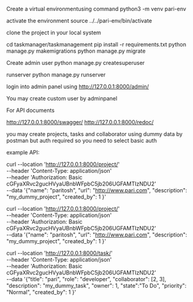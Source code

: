 Create a virtual environmentusing command
python3 -m venv pari-env

activate the environment
source ../../pari-env/bin/activate

clone the project in your local system

cd taskmanager/taskmanagement
pip install -r requirements.txt
python manage.py makemigrations
python manage.py migrate

Create admin user
python manage.py createsuperuser 

runserver 
python manage.py runserver

login into admin panel using 
http://127.0.0.1:8000/admin/

You may create custom user by adminpanel

For API documents

http://127.0.0.1:8000/swagger/
http://127.0.0.1:8000/redoc/

you may create projects, tasks and collaborator using dummy data by postman but auth required so you need to select basic auth

example API:

curl --location 'http://127.0.0.1:8000/project/' \
--header 'Content-Type: application/json' \
--header 'Authorization: Basic cGFyaXRvc2gucHVyaUBnbWFpbC5jb206UGFAMTIzNDU2' \
--data '{"name": "paritosh",
"url": "http://www.pari.com",
"description": "my_dummy_project",
"created_by": 1
}'


curl --location 'http://127.0.0.1:8000/project/' \
--header 'Content-Type: application/json' \
--header 'Authorization: Basic cGFyaXRvc2gucHVyaUBnbWFpbC5jb206UGFAMTIzNDU2' \
--data '{"name": "paritosh",
"url": "http://www.pari.com",
"description": "my_dummy_project",
"created_by": 1
}'


curl --location 'http://127.0.0.1:8000/task/' \
--header 'Content-Type: application/json' \
--header 'Authorization: Basic cGFyaXRvc2gucHVyaUBnbWFpbC5jb206UGFAMTIzNDU2' \
--data '{"title": "pari",
"role": "developer",
"collaborator": [2, 3],
"description": "my_dummy_task",
"owner": 1,
"state":"To Do",
"priority": "Normal",
"created_by": 1
}'
